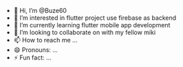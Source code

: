 - 👋 Hi, I’m @Buze60
- 👀 I’m interested in flutter project use firebase as backend
- 🌱 I’m currently learning flutter mobile app development
- 💞️ I’m looking to collaborate on with my fellow miki
- 📫 How to reach me ...
- 😄 Pronouns: ...
- ⚡ Fun fact: ...

<!---
Buze60/Buze60 is a ✨ special ✨ repository because its `README.md` (this file) appears on your GitHub profile.
You can click the Preview link to take a look at your changes.
--->
